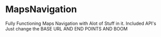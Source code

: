 # MapsNavigation
Fully Functioning Maps Navigation with Alot of Stuff in it. 
Included API's Just change the BASE URL AND END POINTS AND BOOM
